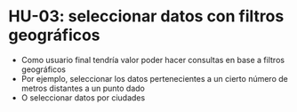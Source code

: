 # HU-03: seleccionar datos con filtros geográficos

* Como usuario final tendría valor poder hacer consultas en base a filtros geográficos
* Por ejemplo, seleccionar los datos pertenecientes a un cierto número de metros distantes a un punto dado
* O seleccionar datos por ciudades
